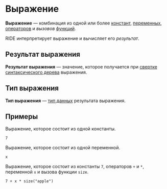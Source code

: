 # Выражение

**Выражение** — комбинация из одной или более [констант](/ride/constants.md), [переменных](/ride/variables.md), [операторов](/ride/operators.md) и _вызовов_ [функций](/ride/functions.md).

RIDE интерпретирует выражение и вычисляет его _результат_.

<a id="expression-result"></a>
## Результат выражения

**Результат выражения** — значение, которое получается при [свертке](https://en.wikipedia.org/wiki/Fold_%28higher-order_function%29) [синтаксического дерева](https://ru.wikipedia.org/wiki/Абстрактное_синтаксическое_дерево) выражения.

<a id="expression-type"></a>
## Тип выражения

**Тип выражения** — [тип данных](/ride/data-types.md) результата выражения.

## Примеры

Выражение, которое состоит из одной константы.

``` ride
7
```

Выражение, которое состоит из одной переменной.

``` ride
x
```

Выражение, которое состоит из константы `7`, операторов `+` и `*`, переменной `x` и вызова функции `size`.

``` ride
7 + x * size("apple")
```
